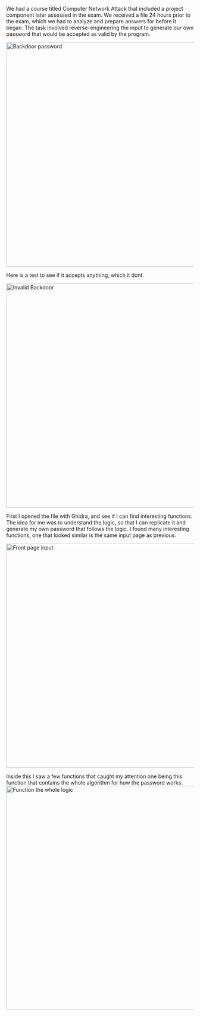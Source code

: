We had a course titled Computer Network Attack that included a project component later assessed in the exam. We received a file 24 hours prior to the exam, which we had to analyze and prepare answers for before it began. The task involved reverse-engineering the input to generate our own password that would be accepted as valid by the program.







<img width="600" alt="Backdoor password" src="https://github.com/user-attachments/assets/6c513ad0-a8fc-4dca-8050-386825e62d44" />






Here is a test to see if it accepts anything, which it dont.






<img width="600" alt="Invalid Backdoor" src="https://github.com/user-attachments/assets/6af657bf-1a7b-48e2-b850-31c472d3aaf4" />


First I opened the file with Ghidra, and see if I can find interesting functions. The idea for me was to understand the logic, so that I can replicate it and generate my own password that follows the logic. I found many interesting functions, one that looked similar is the same input page as previous. 

<img width="600" alt="Front page input" src="https://github.com/user-attachments/assets/375224e2-22db-4f94-b44b-5aaef471dcef" />

Inside this I saw a few functions that caught my attention one being this function that contains the whole algorithm for how the password works. 
<img width="600" alt="Function the whole logic" src="https://github.com/user-attachments/assets/9d0a46de-19eb-49a1-9924-c321ec5b6a8f" />

